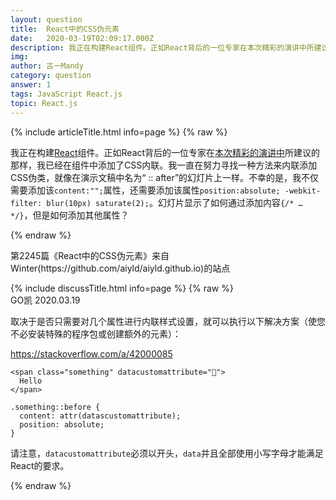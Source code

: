 ```yaml
---
layout: question
title:  React中的CSS伪元素
date:   2020-03-19T02:09:17.000Z
description: 我正在构建React组件。正如React背后的一位专家在本次精彩的演讲中所建议的那样，我已经在组件中添加了CSS内联。我一直在努力寻找一种方法来内联添加C...
img: 
author: 古一Mandy
category: question
answer: 1
tags: JavaScript React.js
topic: React.js
---
```

<div class="article-root">
  <div class="article">
    {% include articleTitle.html info=page %}
    {% raw %}
    <div class="article-content"><p><font style="vertical-align: inherit;"><font style="vertical-align: inherit;">我正在构建</font></font><a href="https://reactjs.org/" rel="noreferrer"><font style="vertical-align: inherit;"><font style="vertical-align: inherit;">React</font></font></a><font style="vertical-align: inherit;"><font style="vertical-align: inherit;">组件。</font><font style="vertical-align: inherit;">正如</font><font style="vertical-align: inherit;">React背后的一位专家</font><font style="vertical-align: inherit;">在</font></font><a href="https://speakerdeck.com/vjeux/react-css-in-js-react-france-meetup" rel="noreferrer"><font style="vertical-align: inherit;"><font style="vertical-align: inherit;">本次精彩的演讲中</font></font></a><font style="vertical-align: inherit;"><font style="vertical-align: inherit;">所建议的那样，我已经在组件中添加了CSS内联</font><font style="vertical-align: inherit;">。</font><font style="vertical-align: inherit;">我一直在努力寻找一种方法来内联添加CSS伪类，就像在演示文稿中名为“ :: after”的幻灯片上一样。</font><font style="vertical-align: inherit;">不幸的是，我不仅需要添加该</font></font><code>content:"";</code><font style="vertical-align: inherit;"><font style="vertical-align: inherit;">属性，还</font><font style="vertical-align: inherit;">需要添加该</font><font style="vertical-align: inherit;">属性</font></font><code>position:absolute; -webkit-filter: blur(10px) saturate(2);</code><font style="vertical-align: inherit;"><font style="vertical-align: inherit;">。</font><font style="vertical-align: inherit;">幻灯片显示了如何通过添加内容</font></font><code>{/* … */}</code><font style="vertical-align: inherit;"><font style="vertical-align: inherit;">，但是如何添加其他属性？</font></font></p></div>
    {% endraw %}
  </div>
  <p class="winter_mark">第2245篇《React中的CSS伪元素》来自Winter(https://github.com/aiyld/aiyld.github.io)的站点</p>
  <div class="discuss-wrapper">
    {% include discussTitle.html info=page %}
    {% raw %}
    <div class="discuss-list">
    <div class="discuss-item">
        <div class="discuss-parent">
          <div class="discuss-meta">
            <span class="discuss-user">GO凯</span>
            <span class="discuss-time">2020.03.19</span>
          </div>
          <div class="discuss-comment"><p><font style="vertical-align: inherit;"><font style="vertical-align: inherit;">取决于是否只需要对几个属性进行内联样式设置，就可以执行以下解决方案（使您不必安装特殊的程序包或创建额外的元素）：</font></font></p>

<p><a href="https://stackoverflow.com/a/42000085"><font style="vertical-align: inherit;"><font style="vertical-align: inherit;">https://stackoverflow.com/a/42000085</font></font></a></p>

<pre><code>&lt;span class="something" datacustomattribute="👋"&gt;<font></font>
  Hello<font></font>
&lt;/span&gt;<font></font>
</code></pre>

<pre class="lang-css prettyprint-override"><code>.something::before {<font></font>
  content: attr(datascustomattribute);<font></font>
  position: absolute;<font></font>
}<font></font>
</code></pre>

<p><font style="vertical-align: inherit;"><font style="vertical-align: inherit;">请注意，</font></font><code>datacustomattribute</code><font style="vertical-align: inherit;"><font style="vertical-align: inherit;">必须以开头，</font></font><code>data</code><font style="vertical-align: inherit;"><font style="vertical-align: inherit;">并且全部使用小写字母才能满足React的要求。</font></font></p></div>
        </div></div>
    </div>
    {% endraw %}
  </div>
<div>
